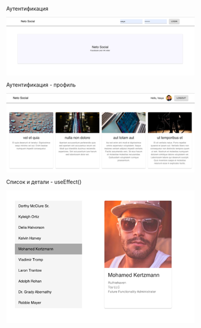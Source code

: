 Аутентификация

![Alt Text](./auth-1.png)

Аутентификация - профиль

![Alt Text](./auth-2.png)


Список и детали - useEffect()

![Alt Text](./use-effect.png)